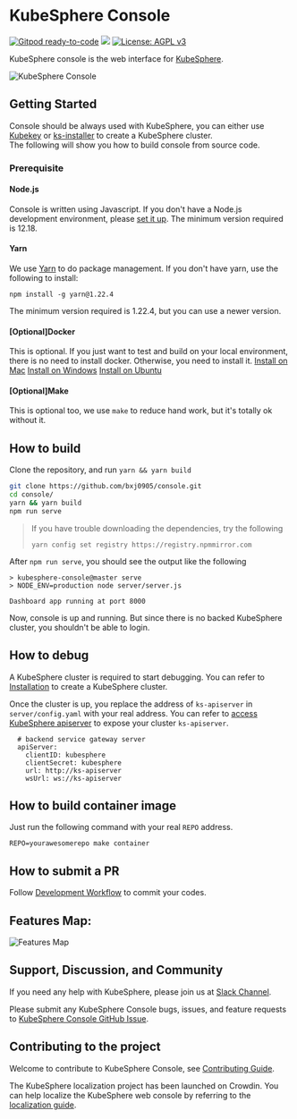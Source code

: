 # KubeSphere Console

[![Gitpod ready-to-code](https://img.shields.io/badge/Gitpod-ready--to--code-blue?logo=gitpod)](https://gitpod.io/#https://github.com/kubesphere/console)
![](https://github.com/kubesphere/console/workflows/Main/badge.svg)
[![License: AGPL v3](https://img.shields.io/badge/License-AGPL%20v3-blue.svg)](https://www.gnu.org/licenses/agpl-3.0)

KubeSphere console is the web interface for [KubeSphere](https://github.com/kubesphere/kubesphere).

![KubeSphere Console](docs/images/dashboard-ui.png)

## Getting Started

Console should be always used with KubeSphere, you can either use [Kubekey](https://github.com/kubesphere/kubekey) or [ks-installer](https://github.com/kubesphere/ks-installer) to create a KubeSphere cluster.  
The following will show you how to build console from source code.


### Prerequisite
#### Node.js
Console is written using Javascript. If you don't have a Node.js development environment, please [set it up](https://nodejs.org/en/download/). The minimum version required is 12.18.

#### Yarn
We use [Yarn](https://yarnpkg.com/) to do package management. If you don't have yarn, use the following to install:
```
npm install -g yarn@1.22.4
```
The minimum version required is 1.22.4, but you can use a newer version.

#### [Optional]Docker
This is optional. If you just want to test and build on your local environment, there is no need to install docker. Otherwise, you need to install it.
[Install on Mac](https://docs.docker.com/desktop/mac/install/)
[Install on Windows](https://docs.docker.com/desktop/windows/install/)
[Install on Ubuntu](https://docs.docker.com/engine/install/ubuntu/)

#### [Optional]Make
This is optional too, we use `make` to reduce hand work, but it's totally ok without it.

## How to build

Clone the repository, and run `yarn && yarn build`
```sh
git clone https://github.com/bxj0905/console.git
cd console/
yarn && yarn build
npm run serve
```
> If you have trouble downloading the dependencies, try the following
>
> `yarn config set registry https://registry.npmmirror.com`


After `npm run serve`, you should see the output like the following

```
> kubesphere-console@master serve
> NODE_ENV=production node server/server.js

Dashboard app running at port 8000
```
Now, console is up and running. But since there is no backed KubeSphere cluster, you shouldn't be able to login.

## How to debug
A KubeSphere cluster is required to start debugging. You can refer to [Installation](https://github.com/kubesphere/kubesphere#installation) to create a KubeSphere cluster.

Once the cluster is up, you replace the address of `ks-apiserver` in `server/config.yaml` with your real address. You can refer to [access KubeSphere apiserver](docs/access-backend.md) to expose your cluster `ks-apiserver`.
```
  # backend service gateway server
  apiServer:
    clientID: kubesphere
    clientSecret: kubesphere
    url: http://ks-apiserver
    wsUrl: ws://ks-apiserver
```

## How to build container image

Just run the following command with your real `REPO` address.
```
REPO=yourawesomerepo make container
```

## How to submit a PR

Follow [Development Workflow](/docs/development-workflow.md) to commit your codes.

## Features Map:
![Features Map](docs/images/module-map.jpg)

## Support, Discussion, and Community

If you need any help with KubeSphere, please join us at [Slack Channel](https://join.slack.com/t/kubesphere/shared_invite/zt-1ilxbsp39-t4ES4xn5OI0eF5hvOoAhEw).

Please submit any KubeSphere Console bugs, issues, and feature requests to [KubeSphere Console GitHub Issue](https://github.com/kubesphere/console/issues).

## Contributing to the project

Welcome to contribute to KubeSphere Console, see [Contributing Guide](CONTRIBUTING.md).

The KubeSphere localization project has been launched on Crowdin. You can help localize the KubeSphere web console by referring to the [localization guide](docs/join-the-kubesphere-localization-project.md).
